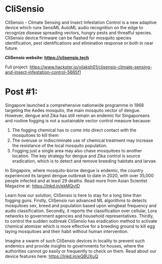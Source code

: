 # CliSensio
CliSensio - Climate Sensing and Insect Infestation Control is a new adaptive device which runs SensiML AutoML audio recognition on the edge to recognize disease spreading vectors, hungry pests and threatful species. CliSensio device firmware can be flashed for mosquito species identification, pest identifications and elimination response or both in near future.

<b>CliSensio website: https://clisensio.tech</b>

Full project: https://www.hackster.io/vilaksh01/clisensio-climate-sensing-and-insect-infestation-control-5665f1

# Post #1:

Singapore launched a comprehensive nationwide programme in 1968 targeting the Aedes mosquito, the main mosquito vector of dengue. However, dengue and Zika has still remain an endemic for Singaporeans and routine fogging is not a sustainable vector control measure because:
1. The fogging chemical has to come into direct contact with the mosquitoes to kill them
2. The overuse or indiscriminate use of chemical treatment may increase the resistance of the local mosquito population.
3. Fogging just a single area may also chase mosquitoes to another location.
The key strategy for dengue and Zika control is source eradication, which is to detect and remove breeding habitats and larvae. 

In Singapore, where mosquito-borne dengue is endemic, the country experienced its largest dengue outbreak to date in 2020, with over 35,000 people infected and at least 29 deaths. Read more from Asian Scientist Magazine at: https://lnkd.in/ekMQvtD

Learn how our solution, CliSensio is here to stay for a long time than fogging guns.
Firstly, CliSensio run advanced ML algorithms to detects mosquitoes sex, breed and population based upon wingbeat frequency and audio classification.
Secondly, it reports the classification over cellular, Lora networks to government agencies and household representatives.
Thirdly, to control the sudden outbreak CliSensio has eradication method to activate chemical atomizer which is more effective for a breeding ground to kill egg laying mosquitoes and their habit without human intervention.

Imagine a swarm of such CliSensio devices in locality to prevent such endemics and provide insights to governments for houses, where the authorities cannot go easily or frequently to check on them. Read about our device features here: https://lnkd.in/eQBUXuQ
